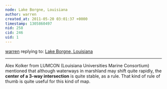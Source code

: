 ```yaml
---
node: Lake Borgne, Louisiana
author: warren
created_at: 2011-05-20 03:01:37 +0000
timestamp: 1305860497
nid: 258
cid: 246
uid: 1
---
```




[warren](../profile/warren) replying to: [Lake Borgne, Louisiana](../map/lake-borgne-louisiana/2010-06-11)

----
Alex Kolker from LUMCON (Louisiana Universities Marine Consortium) mentioned that although waterways in marshland may shift quite rapidly, the **center of a 3-way intersection** is quite stable, as a rule. That kind of rule of thumb is quite useful for this kind of map.